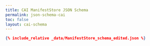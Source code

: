 ```yaml
---
title: CAI ManifestStore JSON Schema
permalink: json-schema-cai
toc: false
layout: cai-schema
---
```


```json
{% include_relative _data/ManifestStore_schema_edited.json %}
```